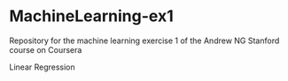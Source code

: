 # MachineLearning-ex1

Repository for the machine learning exercise 1 of the Andrew NG Stanford course on Coursera 

Linear Regression
